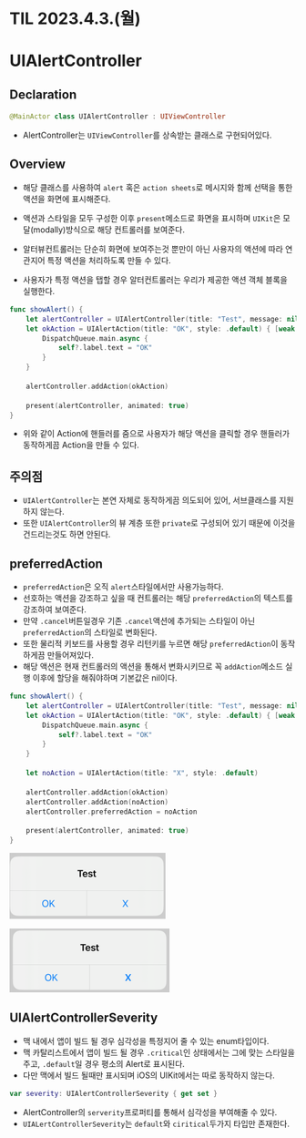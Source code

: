 # TIL 2023.4.3.(월)
# UIAlertController
## Declaration
```swift
@MainActor class UIAlertController : UIViewController
```

* AlertController는 `UIViewController`를 상속받는 클래스로 구현되어있다.

## Overview
* 해당 클래스를 사용하여 `alert`  혹은 `action sheets`로 메시지와 함께 선택을 통한 액션을 화면에 표시해준다.
* 액션과 스타일을 모두 구성한 이후 `present`메소드로 화면을 표시하며 `UIKit`은 모달(modally)방식으로 해당 컨트롤러를 보여준다.

* 알터뷰컨트롤러는 단순히 화면에 보여주는것 뿐만이 아닌 사용자의 액션에 따라 연관지어 특정 액션을 처리하도록 만들 수 있다.
* 사용자가 특정 액션을 탭할 경우 알터컨트롤러는 우리가 제공한 액션 객체 블록을 실행한다.

```swift
func showAlert() {
    let alertController = UIAlertController(title: "Test", message: nil, preferredStyle: .alert)
    let okAction = UIAlertAction(title: "OK", style: .default) { [weak self] _ in
        DispatchQueue.main.async {
            self?.label.text = "OK"
        }
    }
    
    alertController.addAction(okAction)
    
    present(alertController, animated: true)
}
```

* 위와 같이 Action에 핸들러를 줌으로 사용자가 해당 액션을 클릭할 경우 핸들러가 동작하게끔 Action을 만들 수 있다.

## 주의점
* `UIAlertController`는 본연 자체로 동작하게끔 의도되어 있어, 서브클래스를 지원하지 않는다.
* 또한 `UIAlertController`의 뷰 계층 또한 `private`로 구성되어 있기 때문에 이것을 건드리는것도 하면 안된다.

## preferredAction
* `preferredAction`은 오직 `alert`스타일에서만 사용가능하다.
* 선호하는 액션을 강조하고 싶을 때 컨트롤러는 해당 `preferredAction`의 텍스트를 강조하여 보여준다.
* 만약 `.cancel`버튼일경우 기존 `.cancel`액션에 추가되는 스타일이 아닌 `preferredAction`의 스타일로 변화된다.
* 또한 물리적 키보드를 사용할 경우 리턴키를 누르면 해당 `preferredAction`이 동작하게끔 만들어져있다.
* 해당 액션은 현재 컨트롤러의 액션을 통해서 변화시키므로 꼭 `addAction`메소드 실행 이후에 할당을 해줘야하며 기본값은 nil이다.

```swift
func showAlert() {
    let alertController = UIAlertController(title: "Test", message: nil, preferredStyle: .alert)
    let okAction = UIAlertAction(title: "OK", style: .default) { [weak self] _ in
        DispatchQueue.main.async {
            self?.label.text = "OK"
        }
    }
    
    let noAction = UIAlertAction(title: "X", style: .default)
    
    alertController.addAction(okAction)
    alertController.addAction(noAction)
    alertController.preferredAction = noAction
    
    present(alertController, animated: true)
}
```

![](https://github.com/fatherLeon/TIL/blob/main/img/2023.4.3/1.png?raw=true)

![](https://github.com/fatherLeon/TIL/blob/main/img/2023.4.3/2.png?raw=true)

## UIAlertControllerSeverity
* 맥 내에서 앱이 빌드 될 경우 심각성을 특정지어 줄 수 있는 enum타입이다.
* 맥 카탈리스트에서 앱이 빌드 될 경우 `.critical`인 상태에서는 그에 맞는 스타일을 주고, `.default`일 경우 평소의 Alert로 표시된다.
* 다만 맥에서 빌드 될때만 표시되며 iOS의 UIKit에서는 따로 동작하지 않는다.

```swift
var severity: UIAlertControllerSeverity { get set }
```

* AlertController의 `serverity`프로퍼티를 통해서 심각성을 부여해줄 수 있다.
* `UIALertControllerSeverity`는 `default`와 `ciritical`두가지 타입만 존재한다.
